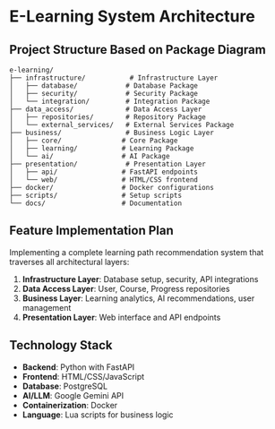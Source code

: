 # E-Learning System Architecture

## Project Structure Based on Package Diagram

```
e-learning/
├── infrastructure/           # Infrastructure Layer
│   ├── database/            # Database Package
│   ├── security/            # Security Package
│   └── integration/         # Integration Package
├── data_access/             # Data Access Layer
│   ├── repositories/        # Repository Package
│   └── external_services/   # External Services Package
├── business/                # Business Logic Layer
│   ├── core/               # Core Package
│   ├── learning/           # Learning Package
│   └── ai/                 # AI Package
├── presentation/            # Presentation Layer
│   ├── api/                # FastAPI endpoints
│   └── web/                # HTML/CSS frontend
├── docker/                 # Docker configurations
├── scripts/                # Setup scripts
└── docs/                   # Documentation
```

## Feature Implementation Plan

Implementing a complete learning path recommendation system that traverses all architectural layers:

1. **Infrastructure Layer**: Database setup, security, API integrations
2. **Data Access Layer**: User, Course, Progress repositories
3. **Business Layer**: Learning analytics, AI recommendations, user management
4. **Presentation Layer**: Web interface and API endpoints

## Technology Stack

- **Backend**: Python with FastAPI
- **Frontend**: HTML/CSS/JavaScript
- **Database**: PostgreSQL
- **AI/LLM**: Google Gemini API
- **Containerization**: Docker
- **Language**: Lua scripts for business logic
